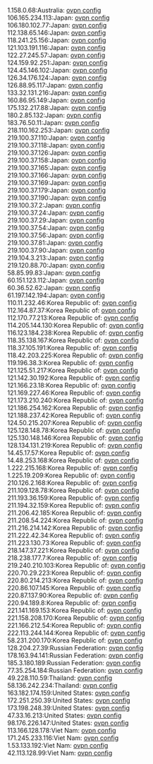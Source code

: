 1.158.0.68:Australia: [ovpn config](vpn/1_158_0_68.ovpn)  
106.165.234.113:Japan: [ovpn config](vpn/106_165_234_113.ovpn)  
106.180.102.77:Japan: [ovpn config](vpn/106_180_102_77.ovpn)  
112.138.65.146:Japan: [ovpn config](vpn/112_138_65_146.ovpn)  
118.241.25.156:Japan: [ovpn config](vpn/118_241_25_156.ovpn)  
121.103.191.116:Japan: [ovpn config](vpn/121_103_191_116.ovpn)  
122.27.245.57:Japan: [ovpn config](vpn/122_27_245_57.ovpn)  
124.159.92.251:Japan: [ovpn config](vpn/124_159_92_251.ovpn)  
124.45.146.102:Japan: [ovpn config](vpn/124_45_146_102.ovpn)  
126.34.176.124:Japan: [ovpn config](vpn/126_34_176_124.ovpn)  
126.88.95.117:Japan: [ovpn config](vpn/126_88_95_117.ovpn)  
133.32.131.216:Japan: [ovpn config](vpn/133_32_131_216.ovpn)  
160.86.95.149:Japan: [ovpn config](vpn/160_86_95_149.ovpn)  
175.132.217.88:Japan: [ovpn config](vpn/175_132_217_88.ovpn)  
180.2.85.132:Japan: [ovpn config](vpn/180_2_85_132.ovpn)  
183.76.50.11:Japan: [ovpn config](vpn/183_76_50_11.ovpn)  
218.110.162.253:Japan: [ovpn config](vpn/218_110_162_253.ovpn)  
219.100.37.110:Japan: [ovpn config](vpn/219_100_37_110.ovpn)  
219.100.37.118:Japan: [ovpn config](vpn/219_100_37_118.ovpn)  
219.100.37.126:Japan: [ovpn config](vpn/219_100_37_126.ovpn)  
219.100.37.158:Japan: [ovpn config](vpn/219_100_37_158.ovpn)  
219.100.37.165:Japan: [ovpn config](vpn/219_100_37_165.ovpn)  
219.100.37.166:Japan: [ovpn config](vpn/219_100_37_166.ovpn)  
219.100.37.169:Japan: [ovpn config](vpn/219_100_37_169.ovpn)  
219.100.37.179:Japan: [ovpn config](vpn/219_100_37_179.ovpn)  
219.100.37.190:Japan: [ovpn config](vpn/219_100_37_190.ovpn)  
219.100.37.2:Japan: [ovpn config](vpn/219_100_37_2.ovpn)  
219.100.37.24:Japan: [ovpn config](vpn/219_100_37_24.ovpn)  
219.100.37.29:Japan: [ovpn config](vpn/219_100_37_29.ovpn)  
219.100.37.54:Japan: [ovpn config](vpn/219_100_37_54.ovpn)  
219.100.37.56:Japan: [ovpn config](vpn/219_100_37_56.ovpn)  
219.100.37.81:Japan: [ovpn config](vpn/219_100_37_81.ovpn)  
219.100.37.90:Japan: [ovpn config](vpn/219_100_37_90.ovpn)  
219.104.3.213:Japan: [ovpn config](vpn/219_104_3_213.ovpn)  
219.120.88.70:Japan: [ovpn config](vpn/219_120_88_70.ovpn)  
58.85.99.83:Japan: [ovpn config](vpn/58_85_99_83.ovpn)  
60.151.123.112:Japan: [ovpn config](vpn/60_151_123_112.ovpn)  
60.36.52.62:Japan: [ovpn config](vpn/60_36_52_62.ovpn)  
61.197.142.194:Japan: [ovpn config](vpn/61_197_142_194.ovpn)  
110.11.232.46:Korea Republic of: [ovpn config](vpn/110_11_232_46.ovpn)  
112.164.87.37:Korea Republic of: [ovpn config](vpn/112_164_87_37.ovpn)  
112.170.77.213:Korea Republic of: [ovpn config](vpn/112_170_77_213.ovpn)  
114.205.144.130:Korea Republic of: [ovpn config](vpn/114_205_144_130.ovpn)  
116.123.184.238:Korea Republic of: [ovpn config](vpn/116_123_184_238.ovpn)  
118.35.138.167:Korea Republic of: [ovpn config](vpn/118_35_138_167.ovpn)  
118.37.105.191:Korea Republic of: [ovpn config](vpn/118_37_105_191.ovpn)  
118.42.203.225:Korea Republic of: [ovpn config](vpn/118_42_203_225.ovpn)  
119.196.38.3:Korea Republic of: [ovpn config](vpn/119_196_38_3.ovpn)  
121.125.51.217:Korea Republic of: [ovpn config](vpn/121_125_51_217.ovpn)  
121.142.30.192:Korea Republic of: [ovpn config](vpn/121_142_30_192.ovpn)  
121.166.23.18:Korea Republic of: [ovpn config](vpn/121_166_23_18.ovpn)  
121.169.227.46:Korea Republic of: [ovpn config](vpn/121_169_227_46.ovpn)  
121.173.210.240:Korea Republic of: [ovpn config](vpn/121_173_210_240.ovpn)  
121.186.254.162:Korea Republic of: [ovpn config](vpn/121_186_254_162.ovpn)  
121.188.237.42:Korea Republic of: [ovpn config](vpn/121_188_237_42.ovpn)  
124.50.215.207:Korea Republic of: [ovpn config](vpn/124_50_215_207.ovpn)  
125.128.148.78:Korea Republic of: [ovpn config](vpn/125_128_148_78.ovpn)  
125.130.148.146:Korea Republic of: [ovpn config](vpn/125_130_148_146.ovpn)  
128.134.131.219:Korea Republic of: [ovpn config](vpn/128_134_131_219.ovpn)  
14.45.17.57:Korea Republic of: [ovpn config](vpn/14_45_17_57.ovpn)  
14.48.253.168:Korea Republic of: [ovpn config](vpn/14_48_253_168.ovpn)  
1.222.215.168:Korea Republic of: [ovpn config](vpn/1_222_215_168.ovpn)  
1.225.19.209:Korea Republic of: [ovpn config](vpn/1_225_19_209.ovpn)  
210.126.2.168:Korea Republic of: [ovpn config](vpn/210_126_2_168.ovpn)  
211.109.128.78:Korea Republic of: [ovpn config](vpn/211_109_128_78.ovpn)  
211.193.36.159:Korea Republic of: [ovpn config](vpn/211_193_36_159.ovpn)  
211.194.32.159:Korea Republic of: [ovpn config](vpn/211_194_32_159.ovpn)  
211.206.42.185:Korea Republic of: [ovpn config](vpn/211_206_42_185.ovpn)  
211.208.54.224:Korea Republic of: [ovpn config](vpn/211_208_54_224.ovpn)  
211.216.214.142:Korea Republic of: [ovpn config](vpn/211_216_214_142.ovpn)  
211.222.42.34:Korea Republic of: [ovpn config](vpn/211_222_42_34.ovpn)  
211.223.130.73:Korea Republic of: [ovpn config](vpn/211_223_130_73.ovpn)  
218.147.37.221:Korea Republic of: [ovpn config](vpn/218_147_37_221.ovpn)  
218.238.177.7:Korea Republic of: [ovpn config](vpn/218_238_177_7.ovpn)  
219.240.210.103:Korea Republic of: [ovpn config](vpn/219_240_210_103.ovpn)  
220.70.29.223:Korea Republic of: [ovpn config](vpn/220_70_29_223.ovpn)  
220.80.214.213:Korea Republic of: [ovpn config](vpn/220_80_214_213.ovpn)  
220.86.107.145:Korea Republic of: [ovpn config](vpn/220_86_107_145.ovpn)  
220.87.137.90:Korea Republic of: [ovpn config](vpn/220_87_137_90.ovpn)  
220.94.189.8:Korea Republic of: [ovpn config](vpn/220_94_189_8.ovpn)  
221.141.169.153:Korea Republic of: [ovpn config](vpn/221_141_169_153.ovpn)  
221.158.208.170:Korea Republic of: [ovpn config](vpn/221_158_208_170.ovpn)  
221.166.212.54:Korea Republic of: [ovpn config](vpn/221_166_212_54.ovpn)  
222.113.244.144:Korea Republic of: [ovpn config](vpn/222_113_244_144.ovpn)  
58.231.200.170:Korea Republic of: [ovpn config](vpn/58_231_200_170.ovpn)  
128.204.27.39:Russian Federation: [ovpn config](vpn/128_204_27_39.ovpn)  
178.163.94.141:Russian Federation: [ovpn config](vpn/178_163_94_141.ovpn)  
185.3.180.189:Russian Federation: [ovpn config](vpn/185_3_180_189.ovpn)  
77.35.254.184:Russian Federation: [ovpn config](vpn/77_35_254_184.ovpn)  
49.228.110.59:Thailand: [ovpn config](vpn/49_228_110_59.ovpn)  
58.136.242.234:Thailand: [ovpn config](vpn/58_136_242_234.ovpn)  
163.182.174.159:United States: [ovpn config](vpn/163_182_174_159.ovpn)  
172.251.250.39:United States: [ovpn config](vpn/172_251_250_39.ovpn)  
173.198.248.39:United States: [ovpn config](vpn/173_198_248_39.ovpn)  
47.33.16.213:United States: [ovpn config](vpn/47_33_16_213.ovpn)  
98.176.226.147:United States: [ovpn config](vpn/98_176_226_147.ovpn)  
113.166.128.178:Viet Nam: [ovpn config](vpn/113_166_128_178.ovpn)  
171.245.233.116:Viet Nam: [ovpn config](vpn/171_245_233_116.ovpn)  
1.53.133.192:Viet Nam: [ovpn config](vpn/1_53_133_192.ovpn)  
42.113.128.99:Viet Nam: [ovpn config](vpn/42_113_128_99.ovpn)  
